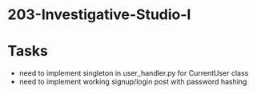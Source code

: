 # 203-Investigative-Studio-I
# Tasks

- need to implement singleton in user_handler.py for CurrentUser class
- need to implement working signup/login post with password hashing
